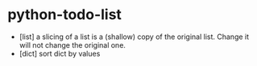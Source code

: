 # python-todo-list

* [list] a slicing of a list is a (shallow) copy of the original list. Change it will not change the original one.
* [dict] sort dict by values
